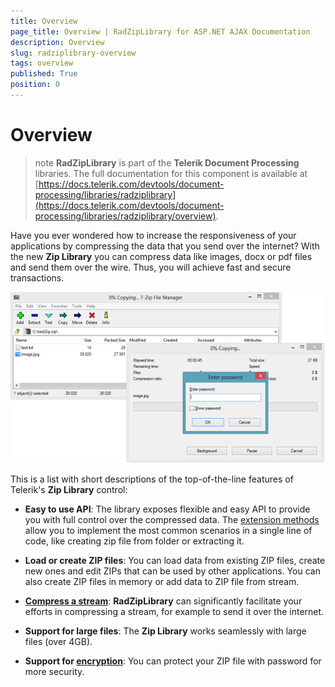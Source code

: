 ```yaml
---
title: Overview
page_title: Overview | RadZipLibrary for ASP.NET AJAX Documentation
description: Overview
slug: radziplibrary-overview
tags: overview
published: True
position: 0
---
```


# Overview


>note **RadZipLibrary** is part of the **Telerik Document Processing** libraries. The full documentation for this component is available at [https://docs.telerik.com/devtools/document-processing/libraries/radziplibrary](https://docs.telerik.com/devtools/document-processing/libraries/radziplibrary/overview).


Have you ever wondered how to increase the responsiveness of your applications by compressing the data that you send over the internet? With the new __Zip Library__ you can compress data like images, docx or pdf files and send them over the wire. Thus, you will achieve fast and secure transactions. 

![Zip Library Overview image](images/ZipLibrary_Overview_01.png)

This is a list with short descriptions of the top-of-the-line features of Telerik's __Zip Library__ control:
        

* **Easy to use API**: The library exposes flexible and easy API to provide you with full control over the compressed data. The [extension methods](https://docs.telerik.com/devtools/document-processing/libraries/radziplibrary/features/zip-extensions) allow you to implement the most common scenarios in a single line of code, like creating zip file from folder or extracting it.

* **Load or create ZIP files**: You can load data from existing ZIP files, create new ones and edit ZIPs that can be used by other applications. You can also create ZIP files in memory or add data to ZIP file from stream.

* [**Compress a stream**](https://docs.telerik.com/devtools/document-processing/libraries/radziplibrary/features/compress-stream): **RadZipLibrary** can significantly facilitate your efforts in compressing a stream, for example to send it over the internet.

* **Support for large files**: The **Zip Library** works seamlessly with large files (over 4GB).
            
* **Support for [encryption](https://docs.telerik.com/devtools/document-processing/libraries/radziplibrary/features/protect-ziparchive)**: You can protect your ZIP file with password for more security.
